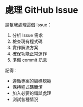 # 處理 GitHub Issue

請幫我處理這個 Issue：

1. 分析 Issue 需求
2. 檢查現有程式碼
3. 實作解決方案
4. 確保功能正常運作
5. 準備 commit 訊息

記得：
- 遵循專案的編碼規範
- 保持程式碼簡潔
- 加入必要的錯誤處理
- 測試各種情況